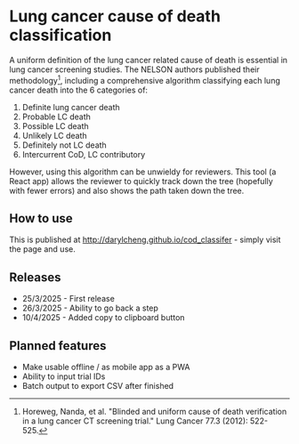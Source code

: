 # Lung cancer cause of death classification

A uniform definition of the lung cancer related cause of death is essential in lung cancer screening studies. The NELSON authors published their methodology[^1], including a comprehensive algorithm classifying each lung cancer death into the 6 categories of:

1. Definite lung cancer death
2. Probable LC death
3. Possible LC death
4. Unlikely LC death
5. Definitely not LC death
6. Intercurrent CoD, LC contributory


However, using this algorithm can be unwieldy for reviewers. This tool (a React app) allows the reviewer to quickly track down the tree (hopefully with fewer errors) and also shows the path taken down the tree.

## How to use

This is published at http://darylcheng.github.io/cod_classifer - simply visit the page and use. 

## Releases

- 25/3/2025 - First release
- 26/3/2025 - Ability to go back a step
- 10/4/2025 - Added copy to clipboard button

## Planned features

- Make usable offline / as mobile app as a PWA
- Ability to input trial IDs
- Batch output to export CSV after finished


[^1]: Horeweg, Nanda, et al. "Blinded and uniform cause of death verification in a lung cancer CT screening trial." Lung Cancer 77.3 (2012): 522-525.
